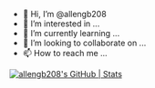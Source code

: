 - 👋 Hi, I’m @allengb208
- 👀 I’m interested in ...
- 🌱 I’m currently learning ...
- 💞️ I’m looking to collaborate on ...
- 📫 How to reach me ...

<!---
allengb208/allengb208 is a ✨ special ✨ repository because its `README.md` (this file) appears on your GitHub profile.
You can click the Preview link to take a look at your changes.
--->
[![allengb208's GitHub | Stats](https://stats.quine.sh/allengb208/github?theme=dark)](https://quine.sh?utm_source=widgets&utm_campaign=allengb208)
